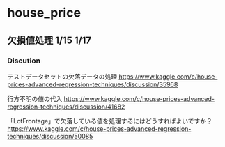 # house_price


## 欠損値処理 1/15 1/17

### Discution

テストデータセットの欠落データの処理
https://www.kaggle.com/c/house-prices-advanced-regression-techniques/discussion/35968

行方不明の値の代入
https://www.kaggle.com/c/house-prices-advanced-regression-techniques/discussion/41682

「LotFrontage」で欠落している値を処理するにはどうすればよいですか？
https://www.kaggle.com/c/house-prices-advanced-regression-techniques/discussion/50085
